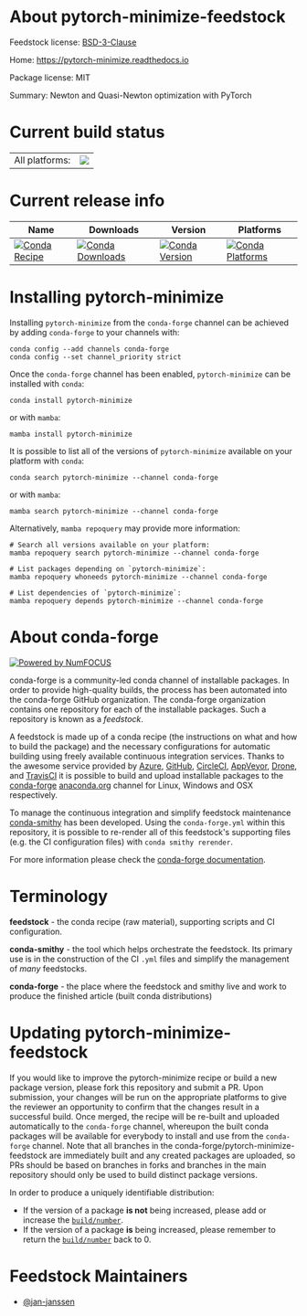 About pytorch-minimize-feedstock
================================

Feedstock license: [BSD-3-Clause](https://github.com/conda-forge/pytorch-minimize-feedstock/blob/main/LICENSE.txt)

Home: https://pytorch-minimize.readthedocs.io

Package license: MIT

Summary: Newton and Quasi-Newton optimization with PyTorch

Current build status
====================


<table><tr><td>All platforms:</td>
    <td>
      <a href="https://dev.azure.com/conda-forge/feedstock-builds/_build/latest?definitionId=21819&branchName=main">
        <img src="https://dev.azure.com/conda-forge/feedstock-builds/_apis/build/status/pytorch-minimize-feedstock?branchName=main">
      </a>
    </td>
  </tr>
</table>

Current release info
====================

| Name | Downloads | Version | Platforms |
| --- | --- | --- | --- |
| [![Conda Recipe](https://img.shields.io/badge/recipe-pytorch--minimize-green.svg)](https://anaconda.org/conda-forge/pytorch-minimize) | [![Conda Downloads](https://img.shields.io/conda/dn/conda-forge/pytorch-minimize.svg)](https://anaconda.org/conda-forge/pytorch-minimize) | [![Conda Version](https://img.shields.io/conda/vn/conda-forge/pytorch-minimize.svg)](https://anaconda.org/conda-forge/pytorch-minimize) | [![Conda Platforms](https://img.shields.io/conda/pn/conda-forge/pytorch-minimize.svg)](https://anaconda.org/conda-forge/pytorch-minimize) |

Installing pytorch-minimize
===========================

Installing `pytorch-minimize` from the `conda-forge` channel can be achieved by adding `conda-forge` to your channels with:

```
conda config --add channels conda-forge
conda config --set channel_priority strict
```

Once the `conda-forge` channel has been enabled, `pytorch-minimize` can be installed with `conda`:

```
conda install pytorch-minimize
```

or with `mamba`:

```
mamba install pytorch-minimize
```

It is possible to list all of the versions of `pytorch-minimize` available on your platform with `conda`:

```
conda search pytorch-minimize --channel conda-forge
```

or with `mamba`:

```
mamba search pytorch-minimize --channel conda-forge
```

Alternatively, `mamba repoquery` may provide more information:

```
# Search all versions available on your platform:
mamba repoquery search pytorch-minimize --channel conda-forge

# List packages depending on `pytorch-minimize`:
mamba repoquery whoneeds pytorch-minimize --channel conda-forge

# List dependencies of `pytorch-minimize`:
mamba repoquery depends pytorch-minimize --channel conda-forge
```


About conda-forge
=================

[![Powered by
NumFOCUS](https://img.shields.io/badge/powered%20by-NumFOCUS-orange.svg?style=flat&colorA=E1523D&colorB=007D8A)](https://numfocus.org)

conda-forge is a community-led conda channel of installable packages.
In order to provide high-quality builds, the process has been automated into the
conda-forge GitHub organization. The conda-forge organization contains one repository
for each of the installable packages. Such a repository is known as a *feedstock*.

A feedstock is made up of a conda recipe (the instructions on what and how to build
the package) and the necessary configurations for automatic building using freely
available continuous integration services. Thanks to the awesome service provided by
[Azure](https://azure.microsoft.com/en-us/services/devops/), [GitHub](https://github.com/),
[CircleCI](https://circleci.com/), [AppVeyor](https://www.appveyor.com/),
[Drone](https://cloud.drone.io/welcome), and [TravisCI](https://travis-ci.com/)
it is possible to build and upload installable packages to the
[conda-forge](https://anaconda.org/conda-forge) [anaconda.org](https://anaconda.org/)
channel for Linux, Windows and OSX respectively.

To manage the continuous integration and simplify feedstock maintenance
[conda-smithy](https://github.com/conda-forge/conda-smithy) has been developed.
Using the ``conda-forge.yml`` within this repository, it is possible to re-render all of
this feedstock's supporting files (e.g. the CI configuration files) with ``conda smithy rerender``.

For more information please check the [conda-forge documentation](https://conda-forge.org/docs/).

Terminology
===========

**feedstock** - the conda recipe (raw material), supporting scripts and CI configuration.

**conda-smithy** - the tool which helps orchestrate the feedstock.
                   Its primary use is in the construction of the CI ``.yml`` files
                   and simplify the management of *many* feedstocks.

**conda-forge** - the place where the feedstock and smithy live and work to
                  produce the finished article (built conda distributions)


Updating pytorch-minimize-feedstock
===================================

If you would like to improve the pytorch-minimize recipe or build a new
package version, please fork this repository and submit a PR. Upon submission,
your changes will be run on the appropriate platforms to give the reviewer an
opportunity to confirm that the changes result in a successful build. Once
merged, the recipe will be re-built and uploaded automatically to the
`conda-forge` channel, whereupon the built conda packages will be available for
everybody to install and use from the `conda-forge` channel.
Note that all branches in the conda-forge/pytorch-minimize-feedstock are
immediately built and any created packages are uploaded, so PRs should be based
on branches in forks and branches in the main repository should only be used to
build distinct package versions.

In order to produce a uniquely identifiable distribution:
 * If the version of a package **is not** being increased, please add or increase
   the [``build/number``](https://docs.conda.io/projects/conda-build/en/latest/resources/define-metadata.html#build-number-and-string).
 * If the version of a package **is** being increased, please remember to return
   the [``build/number``](https://docs.conda.io/projects/conda-build/en/latest/resources/define-metadata.html#build-number-and-string)
   back to 0.

Feedstock Maintainers
=====================

* [@jan-janssen](https://github.com/jan-janssen/)

